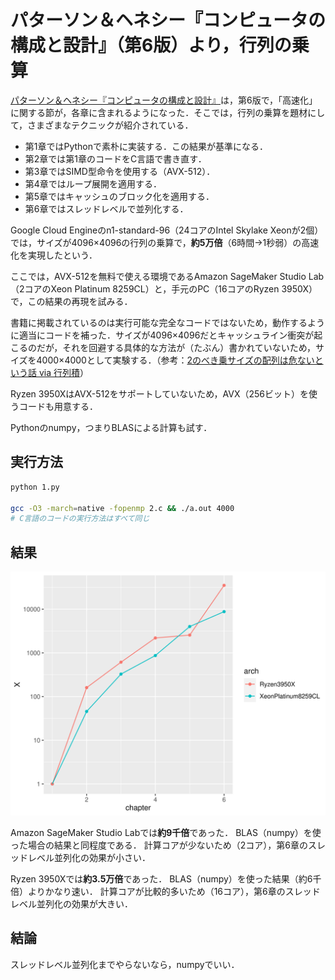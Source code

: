 # パターソン＆ヘネシー『コンピュータの構成と設計』（第6版）より，行列の乗算

[パターソン＆ヘネシー『コンピュータの構成と設計』](https://bookplus.nikkei.com/atcl/catalog/update/21/S70090/102800002/)は，第6版で，「高速化」に関する節が，各章に含まれるようになった．そこでは，行列の乗算を題材にして，さまざまなテクニックが紹介されている．

- 第1章ではPythonで素朴に実装する．この結果が基準になる．
- 第2章では第1章のコードをC言語で書き直す．
- 第3章ではSIMD型命令を使用する（AVX-512）．
- 第4章ではループ展開を適用する．
- 第5章ではキャッシュのブロック化を適用する．
- 第6章ではスレッドレベルで並列化する．

Google Cloud Engineのn1-standard-96（24コアのIntel Skylake Xeonが2個）では，サイズが4096×4096の行列の乗算で，**約5万倍**（6時間→1秒弱）の高速化を実現したという．

ここでは，AVX-512を無料で使える環境であるAmazon SageMaker Studio Lab（2コアのXeon Platinum 8259CL）と，手元のPC（16コアのRyzen 3950X）で，この結果の再現を試みる．

書籍に掲載されているのは実行可能な完全なコードではないため，動作するように適当にコードを補った．サイズが4096×4096だとキャッシュライン衝突が起こるのだが，それを回避する具体的な方法が（たぶん）書かれていないため，サイズを4000×4000として実験する．（参考：[2のべき乗サイズの配列は危ないという話 via 行列積](https://elkurin.hatenablog.com/entry/2021/05/25/013033)）

Ryzen 3950XはAVX-512をサポートしていないため，AVX（256ビット）を使うコードも用意する．

Pythonのnumpy，つまりBLASによる計算も試す．

## 実行方法

```bash
python 1.py

gcc -O3 -march=native -fopenmp 2.c && ./a.out 4000
# C言語のコードの実行方法はすべて同じ
```

## 結果

![結果](result.svg)

Amazon SageMaker Studio Labでは**約9千倍**であった．
BLAS（numpy）を使った場合の結果と同程度である．
計算コアが少ないため（2コア），第6章のスレッドレベル並列化の効果が小さい．

Ryzen 3950Xでは**約3.5万倍**であった．
BLAS（numpy）を使った結果（約6千倍）よりかなり速い．
計算コアが比較的多いため（16コア），第6章のスレッドレベル並列化の効果が大きい．

## 結論

スレッドレベル並列化までやらないなら，numpyでいい．
